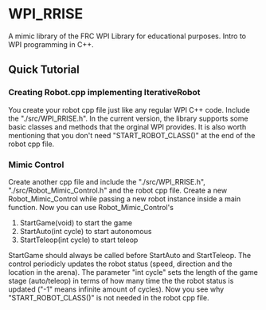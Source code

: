 # WPI_RRISE
A mimic library of the FRC WPI Library for educational purposes. Intro to WPI programming in C++.

## Quick Tutorial
### Creating Robot.cpp implementing IterativeRobot

You create your robot cpp file just like any regular WPI C++ code. Include the "./src/WPI_RRISE.h". In the current version, the library supports some basic classes and methods that the orginal WPI provides. It is also worth mentioning that you don't need "START_ROBOT_CLASS()" at the end of the robot cpp file. 
  
### Mimic Control

Create another cpp file and include the "./src/WPI_RRISE.h", "./src/Robot_Mimic_Control.h" and the robot cpp file. Create a new Robot_Mimic_Control while passing a new robot instance inside a main function. Now you can use Robot_Mimic_Control's

1. StartGame(void) to start the game
2. StartAuto(int cycle) to start autonomous
3. StartTeleop(int cycle) to start teleop

StartGame should always be called before StartAuto and StartTeleop. The control periodicly updates the robot status (speed, direction and the location in the arena). The parameter "int cycle" sets the length of the game stage (auto/teleop) in terms of how many time the the robot status is updated ("-1" means infinite amount of cycles). Now you see why "START_ROBOT_CLASS()" is not needed in the robot cpp file. 
